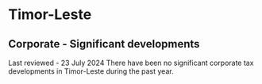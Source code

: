 # Timor-Leste
## Corporate - Significant developments
Last reviewed - 23 July 2024
There have been no significant corporate tax developments in Timor-Leste during the past year.
